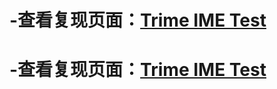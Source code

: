 # -查看复现页面：[Trime IME Test](https://github.com/bauw2008/aaa/blob/main/index.html)


# -查看复现页面：[Trime IME Test](https://bauw2008.github.io/aaa/)
